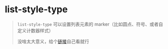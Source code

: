 # list-style-type

> `list-style-type` 可以设置列表元素的 marker（比如圆点、符号、或者自定义计数器样式）
>
> 没啥太大意义，给个[链接](https://developer.mozilla.org/zh-CN/docs/Web/CSS/list-style-type)自己看就行

